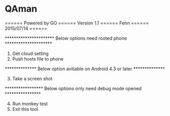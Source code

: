 # QAman

====== Powered by GO ====== Version 1.1 ====== Fenn ====== 2015/07/14 ======


********************** Below options need rooted phone *********************

1. Get cloud setting
2. Push hosts file to phone

************** Below option aviliable on Android 4.3 or later **************

3. Take a screen shot

***************** Below options only need debug mode opened ****************

4. Run monkey test
0. Exit this tool

